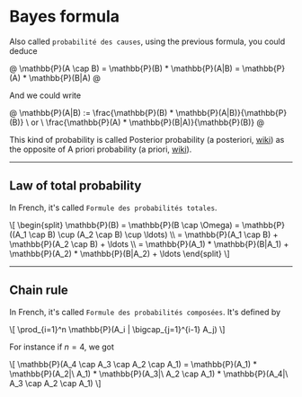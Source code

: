 # Bayes formula

Also called `probabilité des causes`, using the previous formula, you could deduce

@
\mathbb{P}(A \cap B) = \mathbb{P}(B) * \mathbb{P}(A|B)
= \mathbb{P}(A) * \mathbb{P}(B|A)
@

And we could write

@
\mathbb{P}(A|B) := \frac{\mathbb{P}(B) * \mathbb{P}(A|B)}{\mathbb{P}(B)}
\ or \ \frac{\mathbb{P}(A) * \mathbb{P}(B|A)}{\mathbb{P}(B)}
@

This kind of probability is called Posterior probability (a posteriori, [wiki](https://en.wikipedia.org/wiki/Posterior_probability)) as the opposite of A priori probability (a priori, [wiki](https://en.wikipedia.org/wiki/A_priori_probability)).

<hr class="sl">

## Law of total probability

In French, it's called `Formule des probabilités totales`.

<div>
\[
\begin{split}
\mathbb{P}(B) = \mathbb{P}(B \cap \Omega)
= \mathbb{P}((A_1 \cap B) \cup (A_2 \cap B) \cup \ldots) 
\\ = \mathbb{P}(A_1 \cap B) + \mathbb{P}(A_2 \cap B) + \ldots \\
= \mathbb{P}(A_1) * \mathbb{P}(B|A_1) + \mathbb{P}(A_2) * \mathbb{P}(B|A_2) + \ldots
\end{split}
\]
</div>

<hr class="sr">

## Chain rule

In French, it's called `Formule des probabilités composées`. It's defined by

<div>
\[
\prod_{i=1}^n \mathbb{P}(A_i | \bigcap_{j=1}^{i-1} A_j)
\]
</div>

For instance if $n=4$, we got

<div>
\[
\mathbb{P}(A_4 \cap A_3 \cap A_2 \cap A_1) 
=
\mathbb{P}(A_1) *
\mathbb{P}(A_2|\ A_1) *
\mathbb{P}(A_3|\ A_2 \cap A_1) *
\mathbb{P}(A_4|\ A_3 \cap A_2 \cap A_1)
\]
</div>